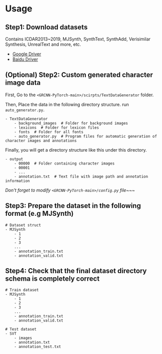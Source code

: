 # Usage

## Step1: Download datasets

Contains ICDAR2013~2019, MJSynth, SynthText, SynthAdd, Verisimilar Synthesis, UnrealText and more, etc.

- [Google Driver](https://drive.google.com/drive/folders/1dxrLQ48UodaLavqFHMimiYkuqtfufyrI?usp=sharing)
- [Baidu Driver](https://pan.baidu.com/s/1v4urOutexChkzhLYiOD0QA?pwd=llot)

## (Optional) Step2: Custom generated character image data

First, Go to the `<GRCNN-PyTorch-main>/scirpts/TextDataGenerator` folder.

Then, Place the data in the following directory structure. run `auto_generator.py`.

```text
- TextDataGenerator
    - background_images  # Folder for background images
    - lexicons  # Folder for lexicon files
    - fonts  # Folder for all fonts
    - auto_generator.py  # Program files for automatic generation of character images and annotations
```

Finally, you will get a directory structure like this under this directory.

```text
- output
    - 00000  # Folder containing character images
    - 00001
    - ...
    - annotation.txt  # Text file with image path and annotation information
```

*Don't forget to modify `<GRCNN-PyTorch-main>/config.py` file~~~*

## Step3: Prepare the dataset in the following format (e.g MJSynth)

```text
# Dataset struct
- MJSynth
    - 1
    - 2
    - 3
    ...
    - annotation_train.txt
    - annotation_valid.txt
```

## Step4: Check that the final dataset directory schema is completely correct

```text
# Train dataset
- MJSynth
    - 1
    - 2
    - 3
    ...
    - annotation_train.txt
    - annotation_valid.txt

# Test dataset
- SVT
    - images
    - annotation.txt
    - annotation_test.txt
```
